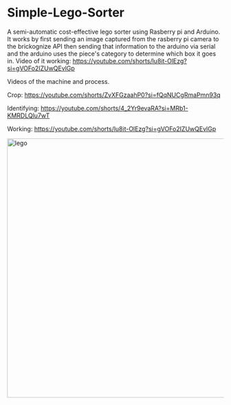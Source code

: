 # Simple-Lego-Sorter
A semi-automatic cost-effective lego sorter using Rasberry pi and Arduino. It works by first sending an image captured from the rasberry pi camera to the brickognize API then sending that information to the arduino via serial and the arduino uses the piece's category to determine which box it goes in. Video of it working: https://youtube.com/shorts/lu8it-OlEzg?si=gVOFo2IZUwQEvlGp


Videos of the machine and process.

Crop: https://youtube.com/shorts/ZvXFGzaahP0?si=fQqNUCgRmaPmn93q

Identifying: https://youtube.com/shorts/4_2Yr9evaRA?si=MRb1-KMRDLQlu7wT

Working: https://youtube.com/shorts/lu8it-OlEzg?si=gVOFo2IZUwQEvlGp

<img width="603" alt="lego" src="https://github.com/user-attachments/assets/587d02b9-6d9a-47b2-af8f-a7a4a85e7d50">
